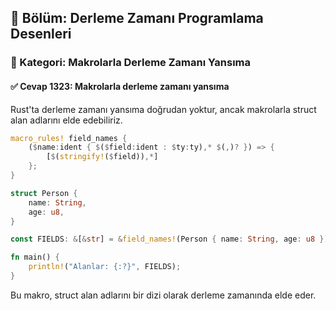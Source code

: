 ## 📘 Bölüm: Derleme Zamanı Programlama Desenleri  
### 🔹 Kategori: Makrolarla Derleme Zamanı Yansıma  
#### ✅ Cevap 1323: Makrolarla derleme zamanı yansıma

Rust'ta derleme zamanı yansıma doğrudan yoktur, ancak makrolarla struct alan adlarını elde edebiliriz.

```rust
macro_rules! field_names {
    ($name:ident { $($field:ident : $ty:ty),* $(,)? }) => {
        [$(stringify!($field)),*]
    };
}

struct Person {
    name: String,
    age: u8,
}

const FIELDS: &[&str] = &field_names!(Person { name: String, age: u8 });

fn main() {
    println!("Alanlar: {:?}", FIELDS);
}
```
Bu makro, struct alan adlarını bir dizi olarak derleme zamanında elde eder.
